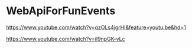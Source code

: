 # WebApiForFunEvents

https://www.youtube.com/watch?v=qzOLs4jgrHI&feature=youtu.be&hd=1

https://www.youtube.com/watch?v=iI9npGK-vLc
